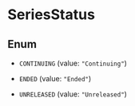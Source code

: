 

# SeriesStatus

## Enum


* `CONTINUING` (value: `"Continuing"`)

* `ENDED` (value: `"Ended"`)

* `UNRELEASED` (value: `"Unreleased"`)



